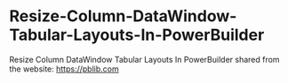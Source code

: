 # Resize-Column-DataWindow-Tabular-Layouts-In-PowerBuilder
Resize Column DataWindow Tabular Layouts In PowerBuilder
shared from the website: https://pblib.com
